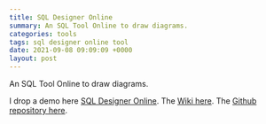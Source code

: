 ```yaml
---
title: SQL Designer Online
summary: An SQL Tool Online to draw diagrams.
categories: tools
tags: sql designer online tool
date: 2021-09-08 09:09:09 +0000
layout: post
---
```


An SQL Tool Online to draw diagrams.

I drop a demo here [SQL Designer Online](https://ondras.zarovi.cz/sql/demo/). 
The [Wiki here](https://github.com/ondras/wwwsqldesigner/wiki).
The [Github repository here](https://github.com/ondras/wwwsqldesigner).